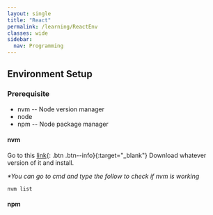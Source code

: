 ```yaml
---
layout: single
title: "React"
permalink: /learning/ReactEnv
classes: wide
sidebar:
  nav: Programming
---
```

## Environment Setup

### Prerequisite

- nvm -- Node version manager
- node
- npm -- Node package manager

#### nvm

Go to this [link](https://github.com/coreybutler/nvm-windows#readme){: .btn .btn--info}{:target="\_blank"}
Download whatever version of it and install.

*\*You can go to cmd and type the follow to check if nvm is working*
```console
nvm list
```
#### npm 
